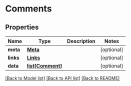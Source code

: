 # Comments

## Properties
Name | Type | Description | Notes
------------ | ------------- | ------------- | -------------
**meta** | [**Meta**](Meta.md) |  | [optional] 
**links** | [**Links**](Links.md) |  | [optional] 
**data** | [**list[Comment]**](Comment.md) |  | [optional] 

[[Back to Model list]](../README.md#documentation-for-models) [[Back to API list]](../README.md#documentation-for-api-endpoints) [[Back to README]](../README.md)

